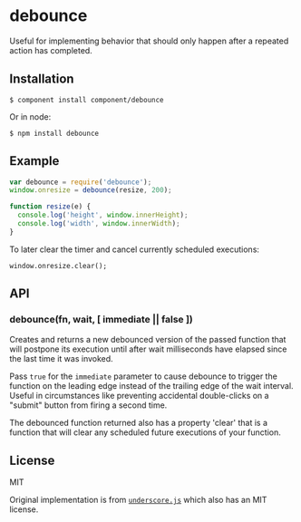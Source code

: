 
# debounce

  Useful for implementing behavior that should only happen after a repeated action has completed.

## Installation

    $ component install component/debounce

  Or in node:

    $ npm install debounce

## Example

```js
var debounce = require('debounce');
window.onresize = debounce(resize, 200);

function resize(e) {
  console.log('height', window.innerHeight);
  console.log('width', window.innerWidth);
}
```

To later clear the timer and cancel currently scheduled executions:
```
window.onresize.clear();
```

## API

### debounce(fn, wait, [ immediate || false ])

  Creates and returns a new debounced version of the passed function that will postpone its execution until after wait milliseconds have elapsed since the last time it was invoked.

  Pass `true` for the `immediate` parameter to cause debounce to trigger the function on the leading edge instead of the trailing edge of the wait interval. Useful in circumstances like preventing accidental double-clicks on a "submit" button from firing a second time.

  The debounced function returned also has a property 'clear' that is a function that will clear any scheduled future executions of your function.

## License

  MIT

  Original implementation is from [`underscore.js`](http://underscorejs.org/)
  which also has an MIT license.
